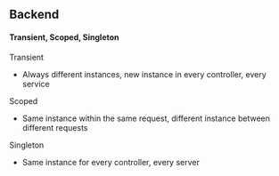 ## Backend

#### Transient, Scoped, Singleton
Transient
- Always different instances, new instance in every controller, every service

Scoped
- Same instance within the same request, different instance between different requests

Singleton
- Same instance for every controller, every server